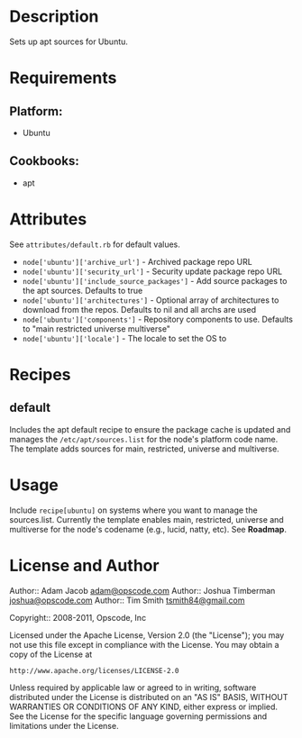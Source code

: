 Description
===========

Sets up apt sources for Ubuntu.

Requirements
============

## Platform:

* Ubuntu

## Cookbooks:

* apt

Attributes
==========

See `attributes/default.rb` for default values.

* `node['ubuntu']['archive_url']` - Archived package repo URL
* `node['ubuntu']['security_url']` - Security update package repo URL
* `node['ubuntu']['include_source_packages']` - Add source packages to the apt sources.  Defaults to true
* `node['ubuntu']['architectures']` - Optional array of architectures to download from the repos.  Defaults to nil and all archs are used
* `node['ubuntu']['components']` - Repository components to use.  Defaults to "main restricted universe multiverse"
* `node['ubuntu']['locale']` - The locale to set the OS to

Recipes
=======

default
-------

Includes the apt default recipe to ensure the package cache is
updated and manages the `/etc/apt/sources.list` for the node's
platform code name. The template adds sources for main, restricted,
universe and multiverse.

Usage
=====

Include `recipe[ubuntu]` on systems where you want to manage the
sources.list. Currently the template enables main, restricted,
universe and multiverse for the node's codename (e.g., lucid, natty,
etc). See __Roadmap__.

License and Author
==================

Author:: Adam Jacob <adam@opscode.com>
Author:: Joshua Timberman <joshua@opscode.com>
Author:: Tim Smith <tsmith84@gmail.com>

Copyright:: 2008-2011, Opscode, Inc

Licensed under the Apache License, Version 2.0 (the "License");
you may not use this file except in compliance with the License.
You may obtain a copy of the License at

    http://www.apache.org/licenses/LICENSE-2.0

Unless required by applicable law or agreed to in writing, software
distributed under the License is distributed on an "AS IS" BASIS,
WITHOUT WARRANTIES OR CONDITIONS OF ANY KIND, either express or implied.
See the License for the specific language governing permissions and
limitations under the License.
